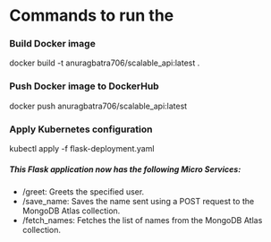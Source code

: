 # Commands to run the 

### Build Docker image
docker build -t anuragbatra706/scalable_api:latest .

### Push Docker image to DockerHub
docker push anuragbatra706/scalable_api:latest

### Apply Kubernetes configuration
kubectl apply -f flask-deployment.yaml


##### This Flask application now has the following Micro Services:

- /greet: Greets the specified user.
- /save_name: Saves the name sent using a POST request to the MongoDB Atlas collection.
- /fetch_names: Fetches the list of names from the MongoDB Atlas collection.
